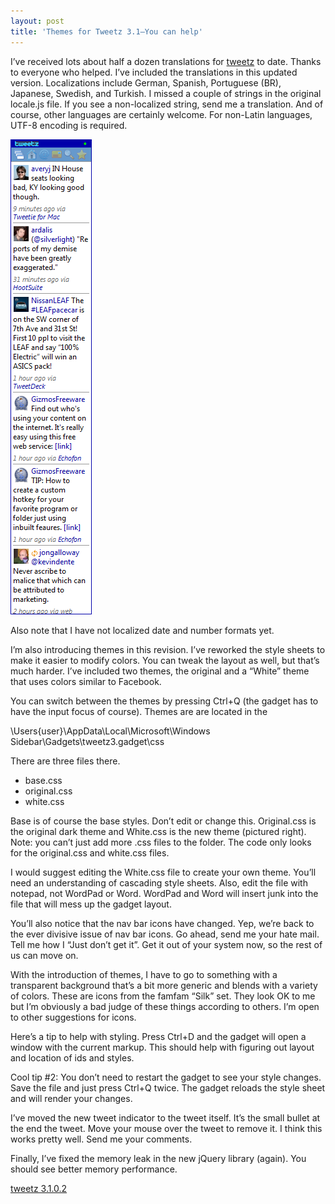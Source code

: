 ```yaml
---
layout: post
title: 'Themes for Tweetz 3.1–You can help'
---
```

I’ve received lots about half a dozen translations for [tweetz](/tweetz) to date. Thanks to everyone who helped. I’ve included the translations in this updated version. Localizations include German, Spanish, Portuguese (BR), Japanese, Swedish, and Turkish. I missed a couple of strings in the original locale.js file. If you see a non-localized string, send me a translation. And of course, other languages are certainly welcome. For non-Latin languages, UTF-8 encoding is required.

![2010-11-02 19h53_06](/cdn/images/blog/Tweetz-3.1_1116C/2010-11-02-19h53_06.png)

Also note that I have not localized date and number formats yet.

I’m also introducing themes in this revision. I’ve reworked the style sheets to make it easier to modify colors. You can tweak the layout as well, but that’s much harder. I’ve included two themes, the original and a “White” theme that uses colors similar to Facebook.

You can switch between the themes by pressing Ctrl+Q (the gadget has to have the input focus of course). Themes are are located in the

\Users\{user}\AppData\Local\Microsoft\Windows Sidebar\Gadgets\tweetz3.gadget\css

There are three files there.

  * base.css
  * original.css
  * white.css

Base is of course the base styles. Don’t edit or change this. Original.css is the original dark theme and White.css is the new theme (pictured right). Note: you can’t just add more .css files to the folder. The code only looks for the original.css and white.css files.

I would suggest editing the White.css file to create your own theme. You’ll need an understanding of cascading style sheets. Also, edit the file with notepad, not WordPad or Word. WordPad and Word will insert junk into the file that will mess up the gadget layout.

You’ll also notice that the nav bar icons have changed. Yep, we’re back to the ever divisive issue of nav bar icons. Go ahead, send me your hate mail. Tell me how I “Just don’t get it”. Get it out of your system now, so the rest of us can move on.

With the introduction of themes, I have to go to something with a transparent background that’s a bit more generic and blends with a variety of colors. These are icons from the famfam “Silk” set. They look OK to me but I’m obviously a bad judge of these things according to others. I’m open to other suggestions for icons.

Here’s a tip to help with styling. Press Ctrl+D and the gadget will open a window with the current markup. This should help with figuring out layout and location of ids and styles.

Cool tip #2: You don’t need to restart the gadget to see your style changes. Save the file and just press Ctrl+Q twice. The gadget reloads the style sheet and will render your changes.

I’ve moved the new tweet indicator to the tweet itself. It’s the small bullet at the end the tweet. Move your mouse over the tweet to remove it. I think this works pretty well. Send me your comments.

Finally, I’ve fixed the memory leak in the new jQuery library (again). You should see better memory performance.

[tweetz 3.1.0.2](/download.aspx?filename=Downloads/tweetz31.gadget)
